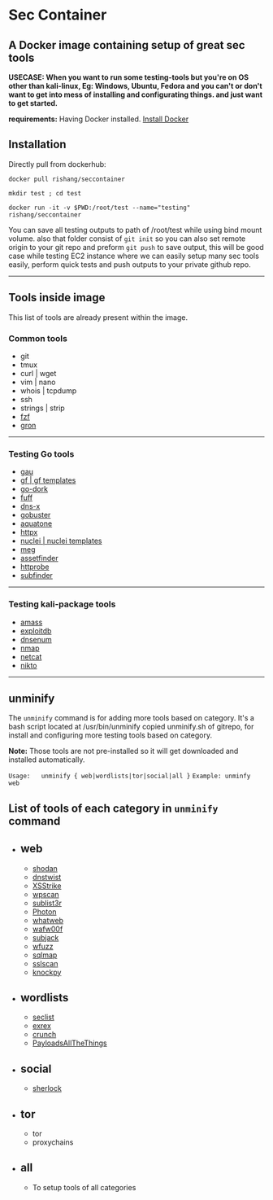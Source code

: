 # Sec Container

## A Docker image containing setup of great sec tools

**USECASE: When you want to run some testing-tools but you're on OS other than kali-linux, Eg: Windows, Ubuntu, Fedora
and you can't or don't want to get into mess of installing and configurating things. and just want to get started.**

**requirements:** Having Docker installed. [Install Docker](https://docs.docker.com/engine/install/)

## Installation

Directly pull from dockerhub:

    docker pull rishang/seccontainer

    mkdir test ; cd test
    
    docker run -it -v $PWD:/root/test --name="testing" rishang/seccontainer

You can save all testing outputs to path of /root/test while using bind mount volume. also that folder consist of `git init` so you can also set remote origin to your git repo and preform `git push` to save output, this will be good case while testing EC2 instance where we can easily setup many sec tools easily, perform quick tests and push outputs to your private github repo.

-----------------

## Tools inside image

This list of tools are already present within the image.

### Common tools

- git
- tmux
- curl | wget
- vim | nano
- whois | tcpdump
- ssh
- strings | strip
- [fzf](https://github.com/junegunn/fzf)
- [gron](https://github.com/tomnomnom/gron)

-----------------

### Testing Go tools

- [gau](https://www.github.com/lc/gau)
- [gf | gf templates](https://www.github.com/tomnomnom/gf)
- [go-dork](https://www.github.com/dwisiswant0/go-dork)
- [fuff](https://www.github.com/ffuf/ffuf)
- [dns-x](https://www.github.com/projectdiscovery/dnsx/)
- [gobuster](https://www.github.com/OJ/gobuster)
- [aquatone](https://www.github.com/michenriksen/aquatone)
- [httpx](https://www.github.com/projectdiscovery/httpx/)
- [nuclei | nuclei templates](https://www.github.com/projectdiscovery/nuclei/)
- [meg](https://www.github.com/tomnomnom/meg)
- [assetfinder](https://www.github.com/tomnomnom/assetfinder)
- [httprobe](https://www.github.com/tomnomnom/httprobe)
- [subfinder](https://www.github.com/projectdiscovery/subfinder/)

-----------------

### Testing kali-package tools

- [amass](https://github.com/OWASP/Amass)
- [exploitdb](https://www.exploit-db.com/)
- [dnsenum](https://tools.kali.org/information-gathering/dnsenum)
- [nmap](https://nmap.org/)
- [netcat](https://en.wikipedia.org/wiki/Netcat)
- [nikto](https://cirt.net/Nikto2)

-----------------

## unminify

The `unminify` command is for adding more tools based on category. It's a bash script located at /usr/bin/unminify copied unminify.sh of gitrepo, for install and configuring more testing tools based on category.

**Note:** Those tools are not pre-installed so it will get downloaded and installed automatically.

`Usage:   unminify { web|wordlists|tor|social|all }`
`Example: unminfy web`

## List of tools of each category in `unminify` command

- ## web
  
  - [shodan](https://cli.shodan.io/)
  - [dnstwist](https://github.com/elceef/dnstwist)
  - [XSStrike](https://github.com/s0md3v/XSStrike)
  - [wpscan](https://github.com/wpscanteam/wpscan)
  - [sublist3r](https://github.com/aboul3la/Sublist3r)
  - [Photon](https://github.com/s0md3v/Photon)
  - [whatweb](https://github.com/urbanadventurer/WhatWeb)
  - [wafw00f](https://github.com/EnableSecurity/wafw00f)
  - [subjack](https://github.com/haccer/subjack)
  - [wfuzz](https://github.com/xmendez/wfuzz)
  - [sqlmap](https://github.com/sqlmapproject/sqlmap)
  - [sslscan](https://github.com/rbsec/sslscan)
  - [knockpy](https://github.com/guelfoweb/knock)

- ## wordlists

  - [seclist](https://github.com/danielmiessler/SecLists)
  - [exrex](https://github.com/asciimoo/exrex)
  - [crunch](https://tools.kali.org/password-attacks/crunch)
  - [PayloadsAllTheThings](https://github.com/swisskyrepo/PayloadsAllTheThings)

- ## social

  - [sherlock](https://github.com/sherlock-project/sherlock)

- ## tor

  - tor
  - proxychains

- ## all

  - To setup tools of all categories
